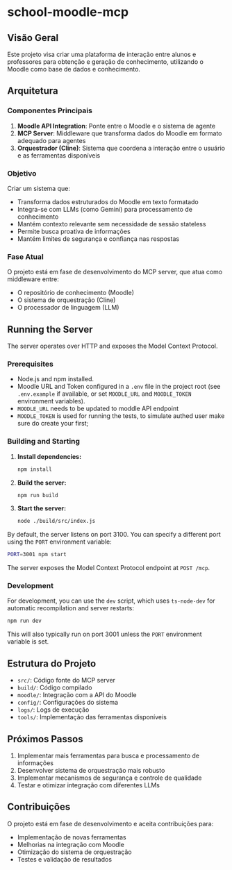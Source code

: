 # school-moodle-mcp

## Visão Geral

Este projeto visa criar uma plataforma de interação entre alunos e professores para obtenção e geração de conhecimento, utilizando o Moodle como base de dados e conhecimento.

## Arquitetura

### Componentes Principais

1. **Moodle API Integration**: Ponte entre o Moodle e o sistema de agente
2. **MCP Server**: Middleware que transforma dados do Moodle em formato adequado para agentes
3. **Orquestrador (Cline)**: Sistema que coordena a interação entre o usuário e as ferramentas disponíveis

### Objetivo

Criar um sistema que:

- Transforma dados estruturados do Moodle em texto formatado
- Integra-se com LLMs (como Gemini) para processamento de conhecimento
- Mantém contexto relevante sem necessidade de sessão stateless
- Permite busca proativa de informações
- Mantém limites de segurança e confiança nas respostas

### Fase Atual

O projeto está em fase de desenvolvimento do MCP server, que atua como middleware entre:

- O repositório de conhecimento (Moodle)
- O sistema de orquestração (Cline)
- O processador de linguagem (LLM)

## Running the Server

The server operates over HTTP and exposes the Model Context Protocol.

### Prerequisites

- Node.js and npm installed.
- Moodle URL and Token configured in a `.env` file in the project root (see `.env.example` if available, or set `MOODLE_URL` and `MOODLE_TOKEN` environment variables).
- `MOODLE_URL` needs to be updated to moddle API endpoint
- `MOODLE_TOKEN` is used for running the tests, to simulate authed user make sure do create your first;

### Building and Starting

1.  **Install dependencies:**

    ```bash
    npm install
    ```

2.  **Build the server:**

    ```bash
    npm run build
    ```

3.  **Start the server:**
    ```bash
    node ./build/src/index.js
    ```

By default, the server listens on port 3100. You can specify a different port using the `PORT` environment variable:

```bash
PORT=3001 npm start
```

The server exposes the Model Context Protocol endpoint at `POST /mcp`.

### Development

For development, you can use the `dev` script, which uses `ts-node-dev` for automatic recompilation and server restarts:

```bash
npm run dev
```

This will also typically run on port 3001 unless the `PORT` environment variable is set.

## Estrutura do Projeto

- `src/`: Código fonte do MCP server
- `build/`: Código compilado
- `moodle/`: Integração com a API do Moodle
- `config/`: Configurações do sistema
- `logs/`: Logs de execução
- `tools/`: Implementação das ferramentas disponíveis

## Próximos Passos

1. Implementar mais ferramentas para busca e processamento de informações
2. Desenvolver sistema de orquestração mais robusto
3. Implementar mecanismos de segurança e controle de qualidade
4. Testar e otimizar integração com diferentes LLMs

## Contribuições

O projeto está em fase de desenvolvimento e aceita contribuições para:

- Implementação de novas ferramentas
- Melhorias na integração com Moodle
- Otimização do sistema de orquestração
- Testes e validação de resultados
